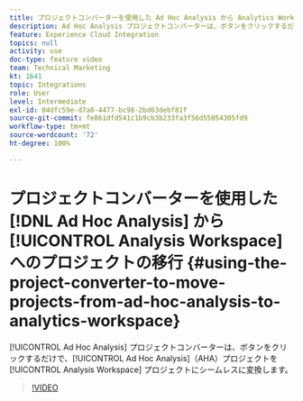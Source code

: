 ```yaml
---
title: プロジェクトコンバーターを使用した Ad Hoc Analysis から Analytics Workspace へのプロジェクトの移行
description: Ad Hoc Analysis プロジェクトコンバーターは、ボタンをクリックするだけで、Ad Hoc Analysis（AHA）プロジェクトを Analysis Workspace プロジェクトにシームレスに変換します。
feature: Experience Cloud Integration
topics: null
activity: use
doc-type: feature video
team: Technical Marketing
kt: 1641
topic: Integrations
role: User
level: Intermediate
exl-id: 04dfc59e-d7a8-4477-bc98-2bd63debf81f
source-git-commit: fe861dfd541c1b9cb3b233fa3f56d55054305fd9
workflow-type: tm+mt
source-wordcount: '72'
ht-degree: 100%

---
```


# プロジェクトコンバーターを使用した [!DNL Ad Hoc Analysis] から [!UICONTROL Analysis Workspace] へのプロジェクトの移行 {#using-the-project-converter-to-move-projects-from-ad-hoc-analysis-to-analytics-workspace}

[!UICONTROL Ad Hoc Analysis] プロジェクトコンバーターは、ボタンをクリックするだけで、[!UICONTROL Ad Hoc Analysis]（AHA）プロジェクトを [!UICONTROL Analysis Workspace] プロジェクトにシームレスに変換します。

>[!VIDEO](https://video.tv.adobe.com/v/23118/?quality=12)

